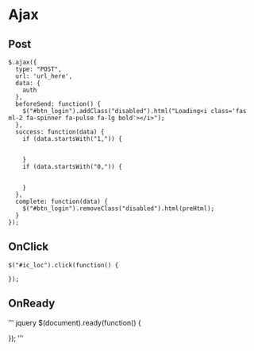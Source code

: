 # Ajax

## Post
```jquery
$.ajax({
  type: "POST",
  url: 'url_here',
  data: {
    auth
  },
  beforeSend: function() {
    $("#btn_login").addClass("disabled").html("Loading<i class='fas ml-2 fa-spinner fa-pulse fa-lg bold'></i>");
  },
  success: function(data) {
    if (data.startsWith("1,")) {
      
      
    }
    if (data.startsWith("0,")) {
      
      
    }
  },
  complete: function(data) {
    $("#btn_login").removeClass("disabled").html(preHtml);
  }
});
``` 

## OnClick 
``` jquery
$("#ic_loc").click(function() {
  
});
``` 

## OnReady
‛‛‛ jquery
$(document).ready(function() {
  
});
‛‛‛
